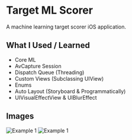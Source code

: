 # Target ML Scorer

A machine learning target scorer iOS application.

## What I Used / Learned
- Core ML
- AvCapture Session
- Dispatch Queue (Threading)
- Custom Views (Subclassing UIView)
- Enums
- Auto Layout (Storyboard & Programmatically)
- UIVisualEffectView & UIBlurEffect

## Images
![Example 1](./images/example1.png)
![Example 1](./images/example1.png)
